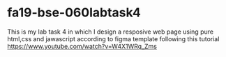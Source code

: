 # fa19-bse-060labtask4
 This is my lab task 4 in which I design a resposive web page using pure html,css and jawascript according to figma template following this tutorial  https://www.youtube.com/watch?v=W4X1WRq_Zms
